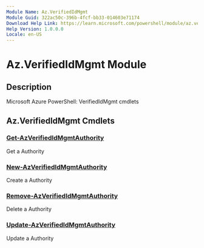 ```yaml
---
Module Name: Az.VerifiedIdMgmt
Module Guid: 322ac50c-396b-4fcf-bb33-014603e71174
Download Help Link: https://learn.microsoft.com/powershell/module/az.verifiedidmgmt
Help Version: 1.0.0.0
Locale: en-US
---
```


# Az.VerifiedIdMgmt Module
## Description
Microsoft Azure PowerShell: VerifiedIdMgmt cmdlets

## Az.VerifiedIdMgmt Cmdlets
### [Get-AzVerifiedIdMgmtAuthority](Get-AzVerifiedIdMgmtAuthority.md)
Get a Authority

### [New-AzVerifiedIdMgmtAuthority](New-AzVerifiedIdMgmtAuthority.md)
Create a Authority

### [Remove-AzVerifiedIdMgmtAuthority](Remove-AzVerifiedIdMgmtAuthority.md)
Delete a Authority

### [Update-AzVerifiedIdMgmtAuthority](Update-AzVerifiedIdMgmtAuthority.md)
Update a Authority

